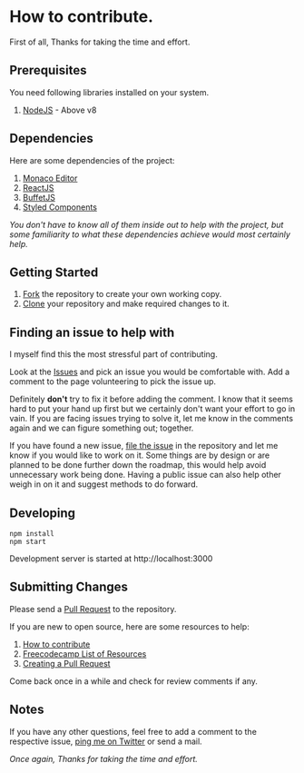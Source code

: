 # How to contribute.

First of all, Thanks for taking the time and effort.

## Prerequisites

You need following libraries installed on your system.

1. [NodeJS](https://nodejs.org/en/) - Above v8

## Dependencies

Here are some dependencies of the project:

1. [Monaco Editor](https://microsoft.github.io/monaco-editor/)
2. [ReactJS](https://reactjs.org)
3. [BuffetJS](https://www.buffetjs.io/)
4. [Styled Components](https://www.styled-components.com)

_You don't have to know all of them inside out to help with the project, but some familiarity to what these dependencies achieve would most certainly help._

## Getting Started

1. [Fork](https://help.github.com/en/articles/fork-a-repo) the repository to create your own working copy.
2. [Clone](https://help.github.com/en/articles/cloning-a-repository) your repository and make required changes to it.

## Finding an issue to help with

I myself find this the most stressful part of contributing.

Look at the [Issues](https://github.com/BoyWithSilverWings/json-formatter/issues) and pick an issue you would be comfortable with. Add a comment to the page volunteering to pick the issue up.

Definitely **don't** try to fix it before adding the comment. I know that it seems hard to put your hand up first but we certainly don't want your effort to go in vain. If you are facing issues trying to solve it, let me know in the comments again and we can figure something out; together.

If you have found a new issue, [file the issue](https://github.com/BoyWithSilverWings/json-formatter/issues/new/choose) in the repository and let me know if you would like to work on it. Some things are by design or are planned to be done further down the roadmap, this would help avoid unnecessary work being done. Having a public issue can also help other weigh in on it and suggest methods to do forward.

## Developing

```
npm install
npm start
```

Development server is started at http://localhost:3000

## Submitting Changes

Please send a [Pull Request](https://github.com/BoywithSilverWings/json-formatter/compare?expand=1) to the repository.

If you are new to open source, here are some resources to help:

1. [How to contribute](https://opensource.guide/how-to-contribute/)
2. [Freecodecamp List of Resources](https://github.com/freeCodeCamp/how-to-contribute-to-open-source)
3. [Creating a Pull Request](https://help.github.com/en/articles/creating-a-pull-request)

Come back once in a while and check for review comments if any.

## Notes

If you have any other questions, feel free to add a comment to the respective issue, [ping me on Twitter](https://twitter.com/agneymenon) or send a mail.

_Once again, Thanks for taking the time and effort._
